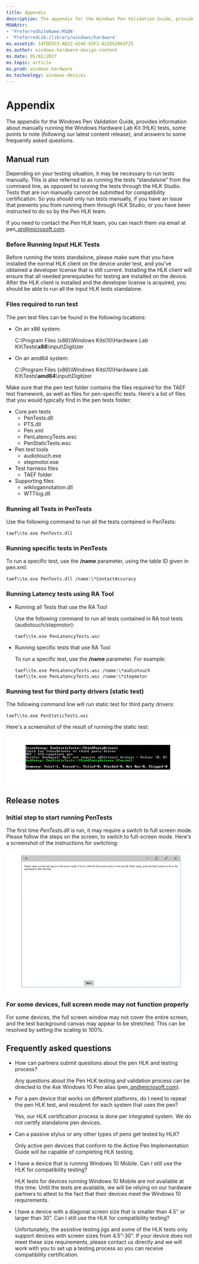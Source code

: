 ```yaml
---
title: Appendix
description: The appendix for the Windows Pen Validation Guide, provides information about manually running the Windows Hardware Lab Kit (HLK) tests, some points to note (following our latest content release), and answers to some frequently asked questions.
MSHAttr:
- 'PreferredSiteName:MSDN'
- 'PreferredLib:/library/windows/hardware'
ms.assetid: 14FDD3C3-AB22-424E-83F2-822D529A1F25
ms.author: windows-hardware-design-content
ms.date: 05/02/2017
ms.topic: article
ms.prod: windows-hardware
ms.technology: windows-devices
---
```


# Appendix


The appendix for the Windows Pen Validation Guide, provides information about manually running the Windows Hardware Lab Kit (HLK) tests, some points to note (following our latest content release), and answers to some frequently asked questions.

## Manual run


Depending on your testing situation, it may be necessary to run tests manually. This is also referred to as running the tests “standalone” from the command line, as opposed to running the tests through the HLK Studio. Tests that are run manually cannot be submitted for compatibility certification. So you should only run tests manually, if you have an issue that prevents you from running them through HLK Studio, or you have been instructed to do so by the Pen HLK team.

If you need to contact the Pen HLK team, you can reach them via email at pen\_qn@microsoft.com.

### Before Running Input HLK Tests

Before running the tests standalone, please make sure that you have installed the normal HLK client on the device under test, and you've obtained a developer license that is still current. Installing the HLK client will ensure that all needed prerequisites for testing are installed on the device. After the HLK client is installed and the developer license is acquired, you should be able to run all the input HLK tests standalone.

### Files required to run test

The pen test files can be found in the following locations:

-   On an x86 system:
    
    C:\\Program Files (x86)\\Windows Kits\\10\\Hardware Lab Kit\\Tests\\**x86**\\input\\Digitizer
-   On an amd64 system:
    
    C:\\Program Files (x86)\\Windows Kits\\10\\Hardware Lab Kit\\Tests\\**amd64**\\input\\Digitizer

Make sure that the pen test folder contains the files required for the TAEF test framework, as well as files for pen-specific tests. Here's a list of files that you would typically find in the pen tests folder:

-   Core pen tests
    + PenTests.dll
    + PTS.dll
    + Pen.xml
    + PenLatencyTests.wsc
    + PenStaticTests.wsc
-   Pen test tools
    + audiotouch.exe
    + stepmotor.exe
-   Test harness files
    + TAEF folder
-   Supporting files
    + wlklogannotation.dll
    + WTTlog.dll

### Running all Tests in PenTests

Use the following command to run all the tests contained in PenTests:
```
taef\\te.exe PenTests.dll
```
### Running specific tests in PenTests

To run a specific test, use the **/name** parameter, using the table ID given in pen.xml:
```
taef\\te.exe PenTests.dll /name:\*ContactAccuracy
```
### Running Latency tests using RA Tool

- Running all Tests that use the RA Tool

  Use the following command to run all tests contained in RA tool tests (audiotouch/stepmotor):
  ```
  taef\\te.exe PenLatencyTests.wsc
  ```
- Running specific tests that use RA Tool

  To run a specific test, use the **/name** parameter. For example:
  ```
  taef\\te.exe PenLatencyTests.wsc /name:\*audiotouch
  taef\\te.exe PenLatencyTests.wsc /name:\*stepmotor
  ```
### Running test for third party drivers (static test)

The following command line will run static test for third party drivers:
```
taef\\te.exe PenStaticTests.wsc
```
Here's a screenshot of the result of running the static test:

![screenshot showing the result of running the static test for third party drivers.](../images/pen-test-3rdparty.png)

## Release notes


### Initial step to start running PenTests

The first time *PenTests.dll* is run, it may require a switch to full screen mode. Please follow the steps on the screen, to switch to full-screen mode. Here's a screenshot of the instructions for switching:

![screenshot of instructions for switching to full screen mode.](../images/pen-test-fullscreen.png)

### For some devices, full screen mode may not function properly

For some devices, the full screen window may not cover the entire screen, and the test background canvas may appear to be stretched. This can be resolved by setting the scaling to 100%.

## Frequently asked questions


-   How can partners submit questions about the pen HLK and testing process?
    
    Any questions about the Pen HLK testing and validation process can be directed to the Ask Windows 10 Pen alias (pen\_qn@microsoft.com).
-   For a pen device that works on different platforms, do I need to repeat the pen HLK test, and resubmit for each system that uses the pen?
    
    Yes, our HLK certification process is done per integrated system. We do not certify standalone pen devices.
-   Can a passive stylus or any other types of pens get tested by HLK?
    
    Only active pen devices that conform to the Active Pen Implementation Guide will be capable of completing HLK testing.
-   I have a device that is running Windows 10 Mobile. Can I still use the HLK for compatibility testing?
    
    HLK tests for devices running Windows 10 Mobile are not available at this time. Until the tests are available, we will be relying on our hardware partners to attest to the fact that their devices meet the Windows 10 requirements.
-   I have a device with a diagonal screen size that is smaller than 4.5” or larger than 30”. Can I still use the HLK for compatibility testing?
    
    Unfortunately, the assistive testing jigs and some of the HLK tests only support devices with screen sizes from 4.5”-30”. If your device does not meet these size requirements, please contact us directly and we will work with you to set up a testing process so you can receive compatibility certification.

